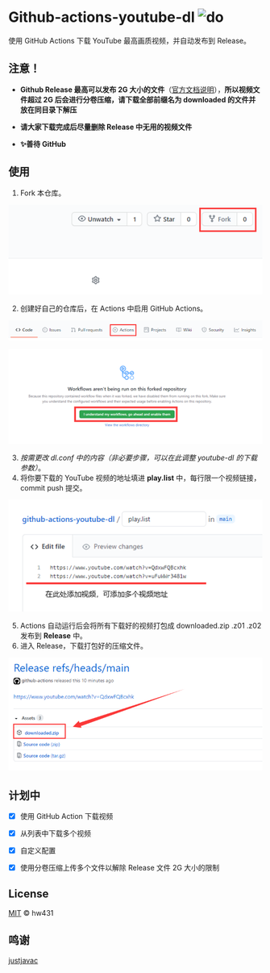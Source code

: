 # Github-actions-youtube-dl ![do](https://github.com/Heraldik/github-actions-youtube-dl/workflows/do/badge.svg)

使用 GitHub Actions 下载 YouTube 最高画质视频，并自动发布到 Release。


## 注意！

- **Github Release 最高可以发布 2G 大小的文件**（[官方文档说明](https://docs.github.com/cn/free-pro-team@latest/github/managing-large-files/distributing-large-binaries)），**所以视频文件超过 2G 后会进行分卷压缩，请下载全部前缀名为 downloaded 的文件并放在同目录下解压**

- **请大家下载完成后尽量删除 Release 中无用的视频文件**

- **✨善待 GitHub**

## 使用

1. Fork 本仓库。

![image-20201128114406344](README.assets/image-20201128114406345.png)

2. 创建好自己的仓库后，在 Actions 中启用 GitHub Actions。

![image-20201128114243884](README.assets/image-20201128114243884.png)

![image-20210227151337588](README.assets/image-20210227151337588.png)

3. *按需更改 dl.conf 中的内容（非必要步骤，可以在此调整 youtube-dl 的下载参数）*。
4. 将你要下载的 YouTube 视频的地址填进 **play.list** 中，每行限一个视频链接，commit push 提交。

![image-20210307231941399](README.assets/image-20210307231941399.png)

5. Actions 自动运行后会将所有下载好的视频打包成 downloaded.zip .z01 .z02 发布到 **Release** 中。
6. 进入 Release，下载打包好的压缩文件。

![image-20210307232152826](README.assets/image-20210307232152826.png)


## 计划中

- [x] 使用 GitHub Action 下载视频
- [x] 从列表中下载多个视频
- [x] 自定义配置
- [x] 使用分卷压缩上传多个文件以解除 Release 文件 2G 大小的限制


## License

[MIT](https://github.com/Heraldik/github-actions-youtube-dl/blob/main/LICENSE) © hw431

## 鸣谢

[justjavac](https://github.com/justjavac/github-actions-youtube-dl)


